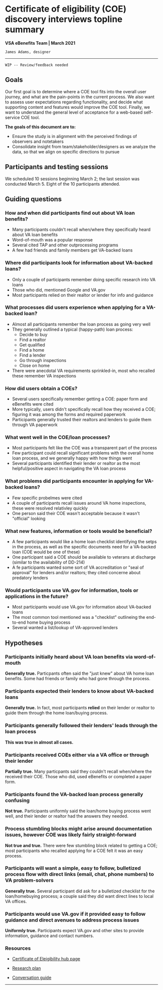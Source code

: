 # Certificate of eligibility (COE) discovery interviews topline summary
**VSA eBenefits Team | March 2021**

`James Adams, designer`

---

`WIP -- Review/feedback needed`

## Goals
Our first goal is to determine where a COE tool fits into the overall user journey, and what are the pain-points in the current process. We also want to assess user expectations regarding functionality, and decide what supporting content and features would improve the COE tool. Finally, we want to understand the general level of acceptance for a web-based self-service COE tool.

**The goals of this document are to:**

- Ensure the study is in alignment with the perceived findings of observers and notetakers
- Consolidate insight from team/stakeholder/designers as we analyze the data, so that we align on specific directions to pursue

## Participants and testing sessions

We scheduled 10 sessions beginning March 2; the last session was conducted March 5. Eight of the 10 participants attended.

## Guiding questions

### How and when did participants find out about VA loan benefits?
- Many participants couldn't recall when/where they specifically heard about VA loan benefits
- Word-of-mouth was a popular response
- Several cited TAP and other outprocessing programs
- A few had friends and family members get VA-backed loans

### Where did participants look for information about VA-backed loans?
- Only a couple of participants remember doing specific research into VA loans
- Those who did, mentioned Google and VA.gov
- Most participants relied on their realtor or lender for info and guidance

### What processes did users experience when applying for a VA-backed loan?
- Almost all participants remember the loan process as going very well
- They generally outlined a typical (happy-path) loan process:
   - Decide to buy
   - Find a realtor
   - Get qualified
   - Find a home
   - Find a lender
   - Go through inspections
   - Close on home
- There were anecdotal VA requirements sprinkled-in, most who recalled these remember VA inspections

### How did users obtain a COEs?
- Several users specifically remember getting a COE: paper form and eBenefits were cited
- More typically, users didn't specifically recall how they received a COE; figuring it was among the forms and required paperwork
- Participants generally trusted their realtors and lenders to guide them through VA paperwork

### What went well in the COE/loan processes?
- Most participants felt like the COE was a transparent part of the process
- Few participant could recall significant problems with the overall home loan process, and we generally happy with how things went
- Several participants identified their lender or realtor as the most helpful/positive aspect in navigating the VA loan process

### What problems did participants encounter in applying for VA-backed loans?
- Few specific probelmes were cited
- A couple of participants recall issues around VA home inspections, these were resolved relativley quickly
- One person said their COE wasn't acceptable because it wasn't "official" looking

### What new features, information or tools would be beneficial?
- A few participants would like a home loan checklist identifying the setps in the process, as well as the specific documents need for a VA-backed loan (COE would be one of these)
- One participant said a COE should be available to veterans at discharge (similar to the availability of DD-214)
- A fe participants wanted some sort of VA accreditation or "seal of approval" for lenders and/or realtors; they cited concerne about predatory lenders

### Would participants use VA.gov for information, tools or applications in the future?
- Most participants would use VA.gov for information about VA-backed loans
- The most common tool mentioned was a "checklist" outlineing the end-to-end home buying process
- Several wanted a list/lookup of VA-approved lenders

## Hypotheses

### Participants initially heard about VA loan benefits via word-of-mouth
**Generally true.** Particpants often said the "just knew" about VA home loan benefits. Some had friends or family who had gone through the process.

### Participants expected their lenders to know about VA-backed loans
**Generally true.** In fact, most participants **relied** on their lender or realtor to guide them through the home loan/buying process.

### Participants generally followed their lenders' leads through the loan process
**This was true in almost all cases.**

### Participants received COEs either via a VA office or through their lender
**Partially true.** Many particpants said they couldn't recall when/where the received their COE. Those who did, used eBenefits or completed a paper form.

### Participants found the VA-backed loan process generally confusing
**Not true.** Participants uniformly said the loan/home buying process went well, and their lender or realtor had the answers they needed.

### Process stumbling blocks might arise around documentation issues, however COE was likely fairly straight-forward
**Not true and true.** There were few stumbling block related to getting a COE; most participants who recalled applying for a COE felt it was an easy process.

### Participants will want a simple, easy to follow, bulletized process flow with direct links (email, chat, phone numbers) to VA problem-solvers
**Generally true.** Several participant did ask for a bulletized checklist for the loan/homebuying process; a couple said they did want direct lines to local VA offices.

### Participants would use VA.gov if it provided easy to follow guidance and direct avenues to address process issues
**Uniformly true.** Participants expect VA.gov and other sites to provide information, guidance and contact numbers.
<!--
## Other notes
- Several participants noticed the View Payments link; three said they would reference payment history if/when making changes to their DD info
- All participants except one said they would like a chat function available for inquiries or confirmation; one user in particular, said they did not want to wait for call center hours if there was suspected fraud, and a chat box would provide an immediate response
- A generational split was evident in several cases: 
  - Two younger users joined the call using their phones, expecting to review the feature on mobile
  - Younger users would use a bank app/website to find their bank info, older users would review a check or statement to find the info
  - The two youngest participants expected a logged-in profile would have the DD feature; the older participants looked for dedicated links or pages

## Key findings

- 1. Lorem ipsum dolor sit amet
- 2. Lorem ipsum dolor sit amet
- 3. Lorem ipsum dolor sit amet
- 4. Lorem ipsum dolor sit amet
- 5. Lorem ipsum dolor sit amet

## Details of findings

### 1. Lorem ipsum dolor sit amet

### 2. Lorem ipsum dolor sit amet

### 3. Lorem ipsum dolor sit amet

### 4. Lorem ipsum dolor sit amet

### 5. Lorem ipsum dolor sit amet

## Additional insights

## Recommendations

## Next steps

-->
### Resources
- [Certificate of Eleigibility hub page](https://github.com/department-of-veterans-affairs/va.gov-team/tree/master/teams/vsa/teams/ebenefits/features/apply-for-home-loan-COE/research-design)

- [Research plan](https://github.com/department-of-veterans-affairs/va.gov-team/blob/master/teams/vsa/teams/ebenefits/features/apply-for-home-loan-COE/research-design/discovery-interviews/coe-discovery-research-plan.md)

- [Conversation guide](https://github.com/department-of-veterans-affairs/va.gov-team/blob/master/teams/vsa/teams/ebenefits/features/apply-for-home-loan-COE/research-design/discovery-interviews/coe-discovery-convo-guide.md)

---
